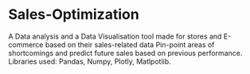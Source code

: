 # Sales-Optimization
A Data analysis and a Data Visualisation tool made for stores and E-commerce based on their sales-related data Pin-point areas of shortcomings and predict future sales based on previous performance. Libraries used: Pandas, Numpy, Plotly, Matlpotlib.
